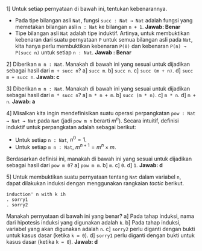 1] Untuk setiap pernyataan di bawah ini, tentukan kebenarannya.
- Pada tipe bilangan asli `Nat`, fungsi `succ : Nat → Nat` adalah fungsi yang memetakan bilangan asli `n : Nat` ke bilangan `n + 1`.
  **Jawab: Benar**
- Tipe bilangan asli `Nat` adalah tipe induktif. Artinya, untuk membuktikan kebenaran dari suatu pernyataan `P` untuk semua bilangan asli pada `Nat`, kita hanya perlu membuktikan kebenaran `P(0)` dan kebenaran `P(n) → P(succ n)` untuk setiap `n : Nat`.
  **Jawab : Benar**

2] Diberikan `m n : Nat`. Manakah di bawah ini yang sesuai untuk dijadikan sebagai hasil dari `m + succ n`?
a] `succ m`.
b] `succ n`.
c] `succ (m + n)`.
d] `succ m + succ n`.
**Jawab: c**

3] Diberikan `m n : Nat`. Manakah di bawah ini yang sesuai untuk dijadikan sebagai hasil dari `m * succ n`?
a] `m * n + m`.
b] `succ (m * n)`.
c] `m * n`.
d] `m + n`.
**Jawab: a**

4] Misalkan kita ingin mendefinisikan suatu operasi perpangkatan `pow : Nat → Nat → Nat` pada `Nat` (jadi `pow m n` berarti $m^n$). Secara intuitif, definisi induktif untuk perpangkatan adalah sebagai berikut:
- Untuk setiap `n : Nat`, $n^0=1$.
- Untuk setiap `m n : Nat`, $m^{n+1}=m^n \times m$.

Berdasarkan definisi ini, manakah di bawah ini yang sesuai untuk dijadikan sebagai hasil dari `pow m 0`?
a] `pow m m`.
b] `m`.
c] `0`.
d] `1`.
**Jawab: d**

5] Untuk membuktikan suatu pernyataan tentang `Nat` dalam variabel `n`, dapat dilakukan induksi dengan menggunakan rangkaian *tactic* berikut.

```
induction' n with k ih
. sorry1
. sorry2
```

Manakah pernyataan di bawah ini yang benar?
a] Pada tahap induksi, nama dari hipotesis induksi yang digunakan adalah `k`.
b] Pada tahap induksi, variabel yang akan digunakan adalah `n`.
c] `sorry2` perlu diganti dengan bukti untuk kasus dasar (ketika `k = 0`).
d] `sorry1` perlu diganti dengan bukti untuk kasus dasar (ketika `k = 0`).
**Jawab: d**

